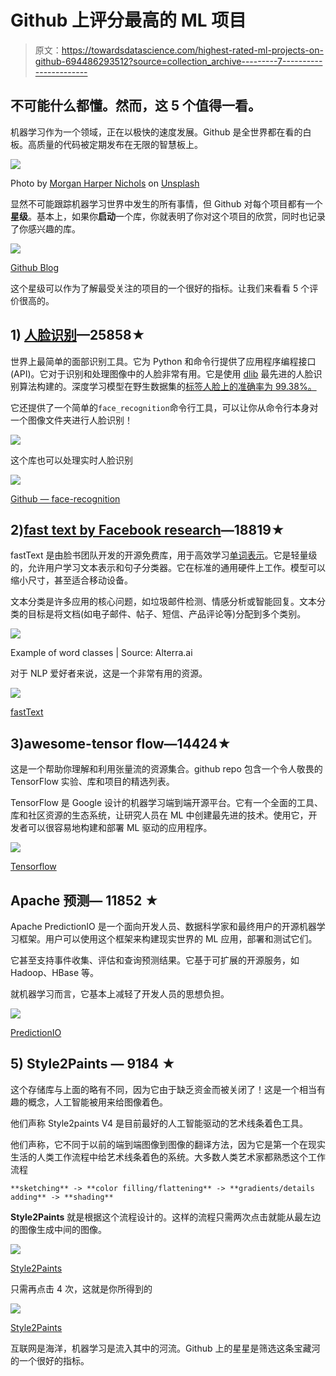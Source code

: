 # Github 上评分最高的 ML 项目

> 原文：<https://towardsdatascience.com/highest-rated-ml-projects-on-github-694486293512?source=collection_archive---------7----------------------->

## 不可能什么都懂。然而，这 5 个值得一看。

机器学习作为一个领域，正在以极快的速度发展。Github 是全世界都在看的白板。高质量的代码被定期发布在无限的智慧板上。

![](img/ec9a91d50c5af3bd3bf2a3adb7f5ee81.png)

Photo by [Morgan Harper Nichols](https://unsplash.com/@morganharpernichols?utm_source=medium&utm_medium=referral) on [Unsplash](https://unsplash.com?utm_source=medium&utm_medium=referral)

显然不可能跟踪机器学习世界中发生的所有事情，但 Github 对每个项目都有一个**星级**。基本上，如果你**启动**一个库，你就表明了你对这个项目的欣赏，同时也记录了你感兴趣的库。

![](img/591890bf43e88619a8ed36fe32599288.png)

[Github Blog](https://github.blog/2012-08-06-notifications-stars/)

这个星级可以作为了解最受关注的项目的一个很好的指标。让我们来看看 5 个评价很高的。

## 1) [人脸识别](https://github.com/ageitgey/face_recognition)—25858★

世界上最简单的面部识别工具。它为 Python 和命令行提供了应用程序编程接口(API)。它对于识别和处理图像中的人脸非常有用。它是使用 [dlib](http://dlib.net/) 最先进的人脸识别算法构建的。深度学习模型在野生数据集的[标签人脸上的准确率为 99.38%。](http://vis-www.cs.umass.edu/lfw/)

它还提供了一个简单的`face_recognition`命令行工具，可以让你从命令行本身对一个图像文件夹进行人脸识别！

![](img/afdb9f1d0f503df7d9578a3d36263ad2.png)

这个库也可以处理实时人脸识别

![](img/d4e5d0d36939db70f564c79fd350803a.png)

[Github — face-recognition](https://github.com/ageitgey/face_recognition)

## 2)[fast text by Facebook research](https://github.com/facebookresearch/fastText)—18819★

fastText 是由脸书团队开发的开源免费库，用于高效学习[单词表示](https://medium.com/x8-the-ai-community/making-egalitarian-ai-algorithms-c80ebb151aa)。它是轻量级的，允许用户学习文本表示和句子分类器。它在标准的通用硬件上工作。模型可以缩小尺寸，甚至适合移动设备。

文本分类是许多应用的核心问题，如垃圾邮件检测、情感分析或智能回复。文本分类的目标是将文档(如电子邮件、帖子、短信、产品评论等)分配到多个类别。

![](img/691e87f5e9da147eb31d4ced5d595e10.png)

Example of word classes | Source: Alterra.ai

对于 NLP 爱好者来说，这是一个非常有用的资源。

![](img/b70e37f5dff571275f857f5141a09309.png)

[fastText](https://fasttext.cc)

## 3)awesome-tensor flow—14424★

这是一个帮助你理解和利用张量流的资源集合。github repo 包含一个令人敬畏的 TensorFlow 实验、库和项目的精选列表。

TensorFlow 是 Google 设计的机器学习端到端开源平台。它有一个全面的工具、库和社区资源的生态系统，让研究人员在 ML 中创建最先进的技术。使用它，开发者可以很容易地构建和部署 ML 驱动的应用程序。

![](img/ef872eea805060bd72414e2084801502.png)

[Tensorflow](https://www.tensorflow.org/tutorials/keras/basic_classification)

## Apache 预测— 11852 ★

Apache PredictionIO 是一个面向开发人员、数据科学家和最终用户的开源机器学习框架。用户可以使用这个框架来构建现实世界的 ML 应用，部署和测试它们。

它甚至支持事件收集、评估和查询预测结果。它基于可扩展的开源服务，如 Hadoop、HBase 等。

就机器学习而言，它基本上减轻了开发人员的思想负担。

![](img/d81156edab777df3aad2f935b4855b62.png)

[PredictionIO](http://predictionio.apache.org/appintegration/)

## 5) Style2Paints — 9184 ★

这个存储库与上面的略有不同，因为它由于缺乏资金而被关闭了！这是一个相当有趣的概念，人工智能被用来给图像着色。

他们声称 Style2paints V4 是目前最好的人工智能驱动的艺术线条着色工具。

他们声称，它不同于以前的端到端图像到图像的翻译方法，因为它是第一个在现实生活的人类工作流程中给艺术线条着色的系统。大多数人类艺术家都熟悉这个工作流程

```
**sketching** -> **color filling/flattening** -> **gradients/details adding** -> **shading**
```

**Style2Paints** 就是根据这个流程设计的。这样的流程只需两次点击就能从最左边的图像生成中间的图像。

![](img/aaa7412fee0b35b4ddee24cfb862cfae.png)

[Style2Paints](https://style2paints.github.io)

只需再点击 4 次，这就是你所得到的

![](img/c0198869298583fc94e92e9dd95d5b29.png)

[Style2Paints](https://github.com/lllyasviel/style2paints)

互联网是海洋，机器学习是流入其中的河流。Github 上的星星是筛选这条宝藏河的一个很好的指标。